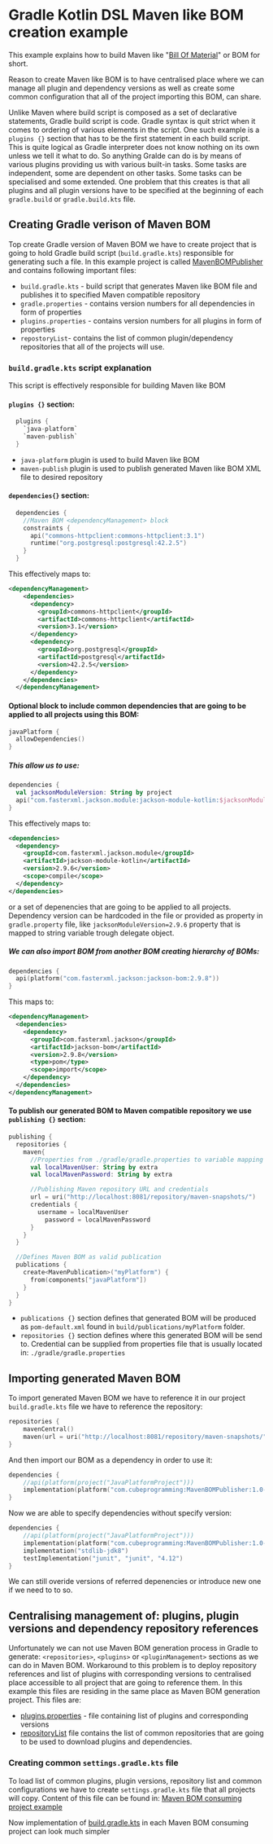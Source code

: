 # Gradle Kotlin DSL Maven like BOM creation example

This example explains how to build Maven like "[Bill Of Material](https://blog.sysco.no/ci-cd/building-gradle-bom/)" or BOM for short.

Reason to create Maven like BOM is to have centralised place where we can manage all plugin and dependency versions as well as create some common configuration that all of the project importing this BOM, can share.

Unlike Maven where build script is composed as a set of declarative statements, Gradle build script is code. Gradle syntax is quit strict when it comes to ordering of various elements in the script. One such example is a `plugins {}` section that has to be the first statement in each build script. This is quite logical as Gradle interpreter does not know nothing on its own unless we tell it what to do. So anything Gralde can do is by means of various plugins providing us with various built-in tasks. Some tasks are independent, some are dependent on other tasks. Some tasks can be specialised and some extended. One problem that this creates is that all plugins and all plugin versions have to be specified at the beginning of each `gradle.build` or `gradle.build.kts` file.

## Creating Gradle verison of Maven BOM

Top create Gradle version of Maven BOM we have to create project that is going to hold Gradle build script (`build.gradle.kts`) responsible for generating such a file. In this example project is called [MavenBOMPublisher](https://github.com/cubeprogramming/GradleBOM/tree/master/MavenBOMPublisher) and contains following important files:

- `build.gradle.kts` - build script that generates Maven like BOM file and publishes it to specified Maven compatible repository
- `gradle.properties` - contains version numbers for all dependencies in form of properties
- `plugins.properties` - contains version numbers for all plugins in form of properties
- `repostoryList`- contains the list of common plugin/dependency repositories that all of the projects will use.

### `build.gradle.kts` script explanation

This script is effectively responsible for building Maven like BOM

#### `plugins {}` section:

```kotlin
  plugins {
    `java-platform`
    `maven-publish`
  }
```

- `java-platform` plugin is used to build Maven like BOM
- `maven-publish` plugin is used to publish generated Maven like BOM XML file to desired repository

#### `dependencies{}` section:

```kotlin
  dependencies {
    //Maven BOM <dependencyManagement> block
    constraints {
      api("commons-httpclient:commons-httpclient:3.1")
      runtime("org.postgresql:postgresql:42.2.5")
    }
  }
```

This effectively maps to:

```xml
<dependencyManagement>
    <dependencies>
      <dependency>
        <groupId>commons-httpclient</groupId>
        <artifactId>commons-httpclient</artifactId>
        <version>3.1</version>
      </dependency>
      <dependency>
        <groupId>org.postgresql</groupId>
        <artifactId>postgresql</artifactId>
        <version>42.2.5</version>
      </dependency>
    </dependencies>
  </dependencyManagement>
```

#### Optional block to include common dependencies that are going to be applied to all projects using this BOM:

```kotlin
javaPlatform {
  allowDependencies()
}
```

##### This allow us to use:

```kotlin
dependencies {
  val jacksonModuleVersion: String by project
  api("com.fasterxml.jackson.module:jackson-module-kotlin:$jacksonModuleVersion")
}
```

This effectively maps to:

```xml
<dependencies>
  <dependency>
    <groupId>com.fasterxml.jackson.module</groupId>
    <artifactId>jackson-module-kotlin</artifactId>
    <version>2.9.6</version>
    <scope>compile</scope>
  </dependency>
</dependencies>
```

or a set of depenencies that are going to be applied to all projects. Dependency version can be hardcoded in the file or provided as property in `gradle.property` file, like `jacksonModuleVersion=2.9.6` property that is mapped to string variable trough delegate object.

##### We can also import BOM from another BOM creating hierarchy of BOMs:

```kotlin
dependencies {
  api(platform("com.fasterxml.jackson:jackson-bom:2.9.8"))
}
```

This maps to:

```xml
<dependencyManagement>
  <dependencies>
    <dependency>
      <groupId>com.fasterxml.jackson</groupId>
      <artifactId>jackson-bom</artifactId>
      <version>2.9.8</version>
      <type>pom</type>
      <scope>import</scope>
    </dependency>
  </dependencies>
</dependencyManagement>
```

#### To publish our generated BOM to Maven compatible repository we use `publishing {}` section:

```kotlin
publishing {
  repositories {
    maven{
      //Properties from ./gradle/gradle.properties to variable mapping
      val localMavenUser: String by extra
      val localMavenPassword: String by extra

      //Publishing Maven repository URL and credentials
      url = uri("http://localhost:8081/repository/maven-snapshots/")
      credentials {
        username = localMavenUser
          password = localMavenPassword
      }
    }
  }

  //Defines Maven BOM as valid publication
  publications {
    create<MavenPublication>("myPlatform") {
      from(components["javaPlatform"])
    }
  }
}
```

- `publications {}` section defines that generated BOM will be produced as `pom-default.xml` found in `build/publications/myPlatform` folder.
- `repositories {}` section defines where this generated BOM will be send to. Credential can be supplied from properties file that is usually located in: `./gradle/gradle.properties`

## Importing generated Maven BOM

To import generated Maven BOM we have to reference it in our project `build.gradle.kts` file we have to reference the repository:

```kotlin
repositories {
    mavenCentral()
    maven(url = uri("http://localhost:8081/repository/maven-snapshots/"))
}
```

And then import our BOM as a dependency in order to use it:

```kotlin
dependencies {
    //api(platform(project("JavaPlatformProject")))
    implementation(platform("com.cubeprogramming:MavenBOMPublisher:1.0-SNAPSHOT"))
}
```

Now we are able to specify dependencies without specify version:

```kotlin
dependencies {
    //api(platform(project("JavaPlatformProject")))
    implementation(platform("com.cubeprogramming:MavenBOMPublisher:1.0-SNAPSHOT"))
    implementation("stdlib-jdk8")
    testImplementation("junit", "junit", "4.12")
}
```

We can still overide versions of referred depenencies or introduce new one if we need to to so.

## Centralising management of: plugins, plugin versions and dependency repository references

Unfortunately we can not use Maven BOM generation process in Gradle to generate: `<repositories>`, `<plugins>` or `<pluginManagement>` sections as we can do in Maven BOM. Workaround to this problem is to deploy repository references and list of plugins with corresponding versions to centralised place accessible to all project that are going to reference them. In this example this files are residing in the same place as Maven BOM generation project. This files are:

- [plugins.properties](https://github.com/cubeprogramming/GradleBOM/blob/master/MavenBOMPublisher/plugins.properties) - file containing list of plugins and corresponding versions
- [repositoryList](https://github.com/cubeprogramming/GradleBOM/blob/master/MavenBOMPublisher/repositoryList) file contains the list of common repositories that are going to be used to download plugins and dependencies.

### Creating common `settings.gradle.kts` file

To load list of common plugins, plugin versions, repository list and common configurations we have to create `settings.gradle.kts` file that all projects will copy. Content of this file can be found in: [Maven BOM consuming project example](https://github.com/cubeprogramming/GradleBOM/blob/master/BOMConsumingProject/settings.gradle.kts)

Now implementation of [build.gradle.kts](https://github.com/cubeprogramming/GradleBOM/blob/master/BOMConsumingProject/settings.gradle.kts) in each Maven BOM consuming project can look much simpler
